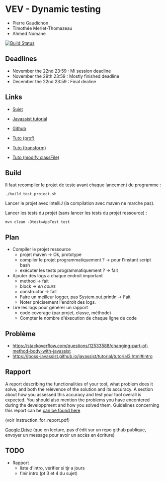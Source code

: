 

VEV - Dynamic testing
=====================

- Pierre Gaudichon
- Timothée Merlet-Thomazeau
- Ahmed Nomane

[![Build Status](https://travis-ci.org/PierreGaudichon/vev-dynamic-testing.svg?branch=master)](https://travis-ci.org/PierreGaudichon/vev-dynamic-testing)


## Deadlines

- November the 22nd 23:59 : Mi session deadline
- November the 29th 23:59 : Mostly finished deadline
- December the 22nd 23:59 : Final dealine


## Links

- [Sujet](https://github.com/Software-Testing/Project-2017-2018)
- [Javassist tutorial](http://jboss-javassist.github.io/javassist/tutorial/tutorial.html)
- [Github](https://github.com/PierreGaudichon/vev-dynamic-testing)

- [Tuto (prof)](http://www.tomsquest.com/blog/2014/01/intro-java-agent-and-bytecode-manipulation/)
- [Tuto (transform)](http://blog.xebia.fr/2008/05/02/java-agent-instrumentez-vos-classes/)
- [Tuto (modify classFile)](https://jboss-javassist.github.io/javassist/tutorial/tutorial3.html#intro)


## Build

Il faut recompiler le projet de teste avant chaque lancement du programme :

    ./build_test_project.sh

Lancer le projet avec IntelliJ (la compilation avec maven ne marche pas).
    
Lancer les tests du projet (sans lancer les tests du projet ressource) :

    mvn clean -Dtest=AppTest test


## Plan

- Compiler le projet ressource
  + projet maven -> Ok, prototype
  + compiler le projet programmatiquement ? -> pour l'instant script bash
  + exécuter les tests programmatiquement ? -> fait
- Ajouter des logs a chaque endroit important
  + method -> fait
  + block -> *en cours*
  + constructor -> fait
  + Faire un meilleur logger, pas System.out.println -> Fait
  + Noter précisement l'endroit des logs.
- Lire les logs pour générer un rapport
  + code coverage (par projet, classe, méthode)
  + Compter le nombre d'éxecution de chaque ligne de code


## Problème

- https://stackoverflow.com/questions/12533588/changing-part-of-method-body-with-javassist
- https://jboss-javassist.github.io/javassist/tutorial/tutorial3.html#intro


## Rapport

A report describing the functionalities of your tool, what problem does it solve, and both the relevence of the solution and its accuracy. A section about how you assessed this accuracy and test your tool overall is expected. You should also mention the problems you have encontered during the developpment and how you solved them. Guidelines concerning this report can be [can be found here](http://people.rennes.inria.fr/Benoit.Baudry/wp-content/uploads/2013/09/Instructions_for_report.pdf)

(voir Instruction_for_report.pdf)

[Google Drive](https://docs.google.com/document/d/1Eq1y1_AFh_T2HYzo27jMtxkTGtQECQDQ8dcQJHb8dvY/edit?usp=sharing)
(que en lecture, pas d'édit sur un repo github publique, envoyer un message pour avoir un accès en écriture)


## TODO

- Rapport
  - liste d'intro, vérifier si tjr a jours
  - finir intro (pt 3 et 4 du sujet)